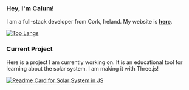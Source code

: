 ### Hey, I'm Calum!

I am a full-stack developer from Cork, Ireland. My website is **[here](https://www.calumfenton.com)**.

[![Top Langs](https://github-readme-stats.vercel.app/api/top-langs/?username=caltfi)](https://github.com/anuraghazra/github-readme-stats) 

### Current Project

Here is a project I am currently working on. It is an educational tool for learning about the solar system. I am making it with Three.js!

[![Readme Card for Solar System in JS](https://github-readme-stats.vercel.app/api/pin/?username=caltfi&repo=solar_system)](https://github.com/anuraghazra/github-readme-stats)

<!--
**caltfi/caltfi** is a ✨ _special_ ✨ repository because its `README.md` (this file) appears on your GitHub profile.

Here are some ideas to get you started:

- 🔭 I’m currently working on ...
- 🌱 I’m currently learning ...
- 👯 I’m looking to collaborate on ...
- 🤔 I’m looking for help with ...
- 💬 Ask me about ...
- 📫 How to reach me: ...
- 😄 Pronouns: ...
- ⚡ Fun fact: ...
-->
